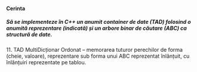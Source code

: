 <h4>Cerinta</h4>
<h5>Să se implementeze în C++ un anumit container de date (TAD) folosind o anumită reprezentare (indicată) și un arbore binar de căutare (ABC) ca structură de date.</h5>
    11. TAD MultiDicționar Ordonat – memorarea tuturor perechilor de forma (cheie, valoare), reprezentare sub forma unui ABC reprezentat înlănțuit, cu înlănțuiri reprezentate pe tablou.